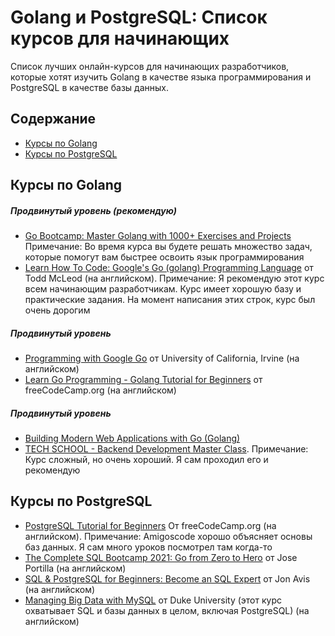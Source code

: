 # Golang и PostgreSQL: Список курсов для начинающих

Список лучших онлайн-курсов для начинающих разработчиков, которые хотят изучить Golang в качестве языка программирования и PostgreSQL в качестве базы данных.

## Содержание

* [Курсы по Golang](#курсы-по-golang)
* [Курсы по PostgreSQL](#курсы-по-postgresql)

## Курсы по Golang

##### Продвинутый уровень (рекомендую)

* [Go Bootcamp: Master Golang with 1000+ Exercises and Projects](https://www.udemy.com/course/learn-go-the-complete-bootcamp-course-golang/) Примечание: Во время курса вы будете решать множество задач, которые помогут вам быстрее освоить язык программирования
* [Learn How To Code: Google's Go (golang) Programming Language](https://www.udemy.com/course/learn-how-to-code/) от Todd McLeod (на английском). Примечание: Я рекомендую этот курс всем начинающим разработчикам. Курс имеет хорошую базу и практические задания. На момент написания этих строк, курс был очень дорогим

##### Продвинутый уровень

* [Programming with Google Go](https://www.coursera.org/specializations/google-golang) от University of California, Irvine (на английском)
* [Learn Go Programming - Golang Tutorial for Beginners](https://www.youtube.com/watch?v=YS4e4q9oBaU) от freeCodeCamp.org (на английском)

##### Продвинутый уровень
* [Building Modern Web Applications with Go (Golang)](https://www.udemy.com/course/building-modern-web-applications-with-go/) 
* [TECH SCHOOL - Backend Development Master Class](https://www.youtube.com/watch?v=rx6CPDK_5mU&list=PLy_6D98if3ULEtXtNSY_2qN21VCKgoQAE). Примечание: Курс сложный, но очень хороший. Я сам проходил его и рекомендую

## Курсы по PostgreSQL

* [PostgreSQL Tutorial for Beginners](https://www.youtube.com/playlist?list=PLwvrYc43l1MxAEOI_KwGe8l42uJxMoKeS) От freeCodeCamp.org (на английском). Примечание: Amigoscode хорошо объясняет основы баз данных. Я сам много уроков посмотрел там когда-то
* [The Complete SQL Bootcamp 2021: Go from Zero to Hero](https://www.udemy.com/course/the-complete-sql-bootcamp/) от Jose Portilla (на английском)
* [SQL & PostgreSQL for Beginners: Become an SQL Expert](https://www.udemy.com/course/sql-course/) от Jon Avis (на английском)
* [Managing Big Data with MySQL](https://www.coursera.org/learn/analytics-mysql) от Duke University (этот курс охватывает SQL и базы данных в целом, включая PostgreSQL) (на английском)
